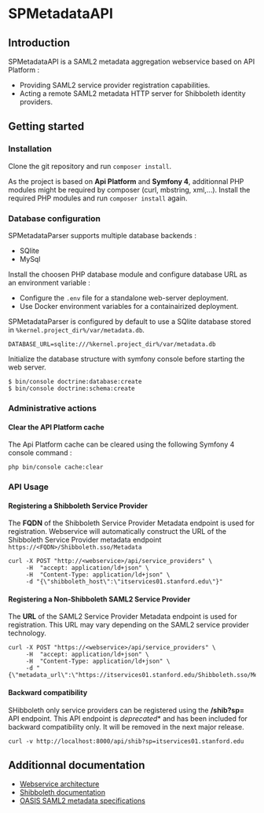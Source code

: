 # SPMetadataAPI
## Introduction
SPMetadataAPI is a SAML2 metadata aggregation webservice based on API Platform :
 * Providing SAML2 service provider registration capabilities.
 * Acting a remote SAML2 metadata HTTP server for Shibboleth identity providers.

## Getting started
### Installation
Clone the git repository and run `composer install`.

As the project is based on **Api Platform** and **Symfony 4**, additionnal PHP modules might be required by composer (curl, mbstring, xml,...). Install the required PHP modules and run `composer install` again.

### Database configuration
SPMetadataParser supports multiple database backends :
 - SQlite
 - MySql

Install the choosen PHP database module and configure database URL as an environment variable :
  * Configure the `.env` file for a standalone web-server deployment.
  * Use Docker environment variables for a containairized deployment.

SPMetadataParser is configured by default to use a SQlite database stored in `%kernel.project_dir%/var/metadata.db`.

```
DATABASE_URL=sqlite:///%kernel.project_dir%/var/metadata.db  
```

Initialize the database structure with symfony console before starting the web server.

```
$ bin/console doctrine:database:create
$ bin/console doctrine:schema:create
```

### Administrative actions
#### Clear the API Platform cache
The Api Platform cache can be cleared using the following Symfony 4 console command :
```
php bin/console cache:clear
```

### API Usage
#### Registering a Shibboleth Service Provider
The **FQDN** of the Shibboleth Service Provider Metadata endpoint is used for registration. Webservice will automatically construct the URL of the Shibboleth Service Provider metadata endpoint `https://<FQDN>/Shibboleth.sso/Metadata`

```
curl -X POST "http://<webservice>/api/service_providers" \
     -H  "accept: application/ld+json" \
     -H  "Content-Type: application/ld+json" \
     -d "{\"shibboleth_host\":\"itservices01.stanford.edu\"}"
```

#### Registering a Non-Shibboleth SAML2 Service Provider
The **URL** of the SAML2 Service Provider Metadata endpoint is used for registration.
This URL may vary depending on the SAML2 service provider technology.

```
curl -X POST "https://<webservice>/api/service_providers" \
     -H  "accept: application/ld+json" \
     -H  "Content-Type: application/ld+json" \
     -d "{\"metadata_url\":\"https://itservices01.stanford.edu/Shibboleth.sso/Metadata\"}"
```

#### Backward compatibility
SHibboleth only service providers can be registered using the **/shib?sp=<fqdn>** API endpoint. This API endpoint is *deprecated** and has been included for backward compatibility only. It will be removed in the next major release.
```
curl -v http://localhost:8000/api/shib?sp=itservices01.stanford.edu
```

## Additionnal documentation
  * [Webservice architecture](/doc/architecture.md)
  * [Shibboleth documentation](doc/shibboleth.md)
  * [OASIS SAML2 metadata specifications](https://www.oasis-open.org/committees/download.php/51890/SAML%20MD%20simplified%20overview.pdf)

